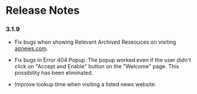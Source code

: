 # Release Notes

### 3.1.9

* Fix bugs when showing Relevant Archived Reseouces on visiting [apnews.com](https://apnews.com).

* Fix bugs in Error 404 Popup. The popup worked even if the user didn't click on "Accept and Enable" button on the "Welcome" page. This possibility has been eliminated. 

* Improve lookup time when visiting a listed news website.